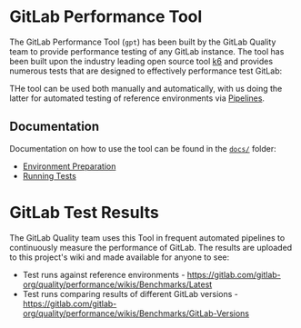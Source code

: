 # GitLab Performance Tool

The GitLab Performance Tool (`gpt`) has been built by the GitLab Quality team to provide performance testing of any GitLab instance. The tool has been built upon the industry leading open source tool [k6](https://k6.io) and provides numerous tests that are designed to effectively performance test GitLab:

THe tool can be used both manually and automatically, with us doing the latter for automated testing of reference environments via [Pipelines](https://gitlab.com/gitlab-org/quality/performance/pipeline_schedules).

## Documentation

Documentation on how to use the tool can be found in the [`docs/`](/docs/README.md) folder:

* [Environment Preparation](docs/environment_prep.md)
* [Running Tests](docs/k6.md)

# GitLab Test Results

The GitLab Quality team uses this Tool in frequent automated pipelines to continuously measure the performance of GitLab. The results are uploaded to this project's wiki and made available for anyone to see:

* Test runs against reference environments - https://gitlab.com/gitlab-org/quality/performance/wikis/Benchmarks/Latest
* Test runs comparing results of different GitLab versions - https://gitlab.com/gitlab-org/quality/performance/wikis/Benchmarks/GitLab-Versions
